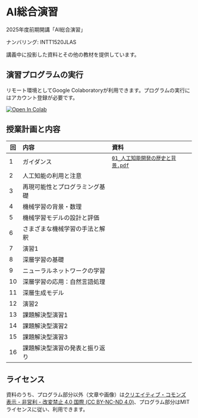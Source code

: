 AI総合演習
=========

2025年度前期開講「AI総合演習」

ナンバリング: INTT1520JLAS

講義中に投影した資料とその他の教材を提供しています。

## 演習プログラムの実行

リモート環境としてGoogle Colaboratoryが利用できます。プログラムの実行にはアカウント登録が必要です。

[![Open In Colab](https://colab.research.google.com/assets/colab-badge.svg)](https://colab.research.google.com/github/uribo/exeai/blob/main/)

## 授業計画と内容

| 回 | 内容 | 資料 |
|----|:-----|:-----|
| 1  | ガイダンス | [`01_人工知能開発の歴史と背景.pdf`](slide/01_人工知能開発の歴史と背景.pdf) |
| 2  | 人工知能の利用と注意 | |
| 3  | 再現可能性とプログラミング基礎 |  |
| 4  | 機械学習の背景・数理 |  |
| 5  | 機械学習モデルの設計と評価 | |
| 6  | さまざまな機械学習の手法と解釈 | |
| 7  | 演習1 | |
| 8  | 深層学習の基礎 | | 
| 9  | ニューラルネットワークの学習 | |
| 10  | 深層学習の応用：自然言語処理 | |
| 11 | 深層生成モデル | |
| 12 | 演習2 | |
| 13 | 課題解決型演習1 | |
| 14 | 課題解決型演習2 | |
| 15 | 課題解決型演習3 | |
| 16 | 課題解決型演習の発表と振り返り | |

## ライセンス

資料のうち、プログラム部分以外（文章や画像）は[クリエイティブ・コモンズ 表示 - 非営利 - 改変禁止 4.0 国際 (CC BY-NC-ND 4.0)](https://creativecommons.org/licenses/by-nc-nd/4.0/deed.ja)、プログラム部分はMITライセンスに従い、利用できます。

